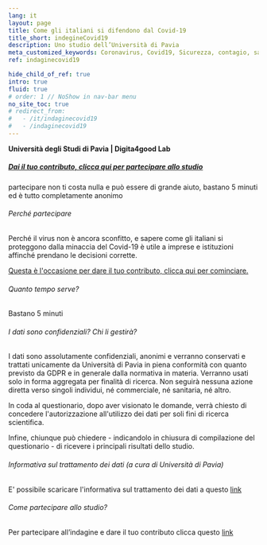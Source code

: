 ```yaml
---
lang: it
layout: page
title: Come gli italiani si difendono dal Covid-19
title_short: indegineCovid19
description: Uno studio dell’Università di Pavia
meta_customized_keywords: Coronavirus, Covid19, Sicurezza, contagio, sanità, virus, contatti? mascherina? questionari, indagine, volontariato, no profit, beneficienza
ref: indaginecovid19

hide_child_of_ref: true
intro: true
fluid: true
# order: 1 // NoShow in nav-bar menu
no_site_toc: true
# redirect_from:
#   - /it/indaginecovid19
#   - /indaginecovid19
---
```


<div class="container indagineCovid19_container">
    <div class="row">
        <div class="col-12 col-lg-10 offset-lg-1">
            <p><b>Università degli Studi di Pavia | Digita4good Lab</b></p>
        </div>
    </div>
    <div class="row indagineCovid19_box">
        <div class="col-12 col-lg-10 offset-lg-1">
            <h5>
                <a href="https://forms.gle/svUWNq4XURRYSgN8A" target="_blank">Dai il tuo contributo, clicca qui per partecipare allo studio</a>
            </h5>
            <p>partecipare non ti costa nulla e può essere di grande aiuto, bastano 5 minuti ed è tutto completamente anonimo</p>
        </div>
    </div>
    <div class="row indagineCovid19_box-noBorder">
        <div class="col-12 col-lg-10">
            <h6>Perché partecipare</h6>
            <p>Perché il virus non è ancora sconfitto, e sapere come gli italiani si proteggono dalla minaccia del Covid-19 è utile a imprese e istituzioni affinché prendano le decisioni corrette.</p>
            <p>
                <a href="https://docs.google.com/forms/d/e/1FAIpQLSdlzlpYy8naGLi970LcYO6Sb6DVjOZetZPiARDBboxZzlpalg/viewform?usp=send_form" target="_blank">Questa è l'occasione per dare il tuo contributo, clicca qui per cominciare.</a>
            </p>
        </div>
    </div>
    <div class="row indagineCovid19_box-noBorder">
        <div class="col-12 col-lg-10">
            <h6>Quanto tempo serve?</h6>
            <p>Bastano 5 minuti</p>
        </div>
    </div>
    <div class="row indagineCovid19_box-noBorder">
        <div class="col-12 col-lg-10">
            <h6>I dati sono confidenziali? Chi li gestirà?</h6>
            <p>I dati sono assolutamente confidenziali, anonimi e verranno conservati e trattati unicamente da Università di Pavia in piena conformità con quanto previsto da GDPR e in generale dalla normativa in materia. Verranno usati solo in forma aggregata per finalità di ricerca. Non seguirà nessuna azione diretta verso singoli individui, né commerciale, né sanitaria, né altro.</p>
            <p>In coda al questionario, dopo aver visionato le domande, verrà chiesto di concedere l'autorizzazione all'utilizzo dei dati per soli fini di ricerca scientifica.</p>
            <p>Infine, chiunque può chiedere - indicandolo in chiusura di compilazione del questionario - di ricevere i principali risultati dello studio.</p>
        </div>
    </div>
    <div class="row indagineCovid19_box-noBorder">
        <div class="col-12 col-lg-10">
            <h6>Informativa sul trattamento dei dati (a cura di Università di Pavia)</h6>
            <p>
                E' possibile scaricare l'informativa sul trattamento dei dati a questo <a href="https://drive.google.com/file/d/166qXGaUGh3HJrc1aEN_vowJIVtlh8Zjs/view" target="_blank">link</a>
            </p>
        </div>
    </div>
    <div class="row indagineCovid19_box-noBorder">
        <div class="col-12 col-lg-10">
            <h6>Come partecipare allo studio?</h6>
            <p>
                Per partecipare all’indagine e dare il tuo contributo clicca questo <a href="https://forms.gle/svUWNq4XURRYSgN8A" target="_blank">link</a>
            </p>
            <br />
        </div>
    </div>
</div>



